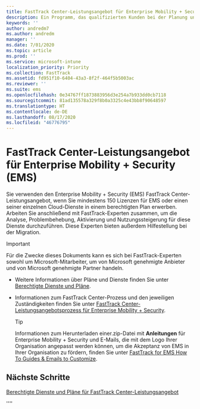 ```yaml
---
title: FastTrack Center-Leistungsangebot für Enterprise Mobility + Security (EMS)
description: Ein Programm, das qualifizierten Kunden bei der Planung und Bereitstellung von Intune und Azure Active Directory Premium hilft
keywords: ''
author: andredm7
ms.author: andredm
manager: ''
ms.date: 7/01/2020
ms.topic: article
ms.prod: ''
ms.service: microsoft-intune
localization_priority: Priority
ms.collection: FastTrack
ms.assetid: fd951f10-6404-43a3-8f2f-464f5b5003ac
ms.reviewer: ''
ms.suite: ems
ms.openlocfilehash: 0e34767ff1873883956d3e254a7b933dd0cb7118
ms.sourcegitcommit: 81ad135578a329f8b0a3325c4e43bb8f90648597
ms.translationtype: HT
ms.contentlocale: de-DE
ms.lasthandoff: 08/17/2020
ms.locfileid: "46776795"
---
```

# <a name="fasttrack-center-benefit-for-enterprise-mobility--security-ems"></a>FastTrack Center-Leistungsangebot für Enterprise Mobility + Security (EMS)

Sie verwenden den Enterprise Mobility + Security (EMS) FastTrack Center-Leistungsangebot, wenn Sie mindestens 150 Lizenzen für EMS oder einen seiner einzelnen Cloud-Dienste in einem berechtigten Plan erwerben. Arbeiten Sie anschließend mit FastTrack-Experten zusammen, um die Analyse, Problembehebung, Aktivierung und Nutzungssteigerung für diese Dienste durchzuführen. Diese Experten bieten außerdem Hilfestellung bei der Migration. 

> [!IMPORTANT]
> Für die Zwecke dieses Dokuments kann es sich bei FastTrack-Experten sowohl um Microsoft-Mitarbeiter, um von Microsoft genehmigte Anbieter und von Microsoft genehmigte Partner handeln.

- Weitere Informationen über Pläne und Dienste finden Sie unter [Berechtigte Dienste und Pläne](M365-eligible-services-and-plans-prior.md).

- Informationen zum FastTrack Center-Prozess und den jeweiligen Zuständigkeiten finden Sie unter [FastTrack Center-Leistungsangebotsprozess für Enterprise Mobility + Security](EMS-fasttrack-process.md).

    > [!TIP]
    > Informationen zum Herunterladen einer.zip-Datei mit **Anleitungen** für Enterprise Mobility + Security und E-Mails, die mit dem Logo Ihrer Organisation angepasst werden können, um die Akzeptanz von EMS in Ihrer Organisation zu fördern, finden Sie unter [FastTrack for EMS How To Guides & Emails to Customize](https://gallery.technet.microsoft.com/FastTrack-for-EMS-How-To-f170da4c).

## <a name="next-steps"></a>Nächste Schritte

[Berechtigte Dienste und Pläne für FastTrack Center-Leistungsangebot](M365-eligible-services-and-plans.md)

''''
